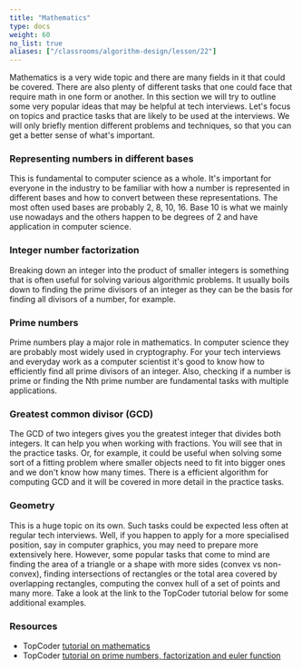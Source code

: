 ```yaml
---
title: "Mathematics"
type: docs
weight: 60
no_list: true
aliases: ["/classrooms/algorithm-design/lesson/22"]
---
```

Mathematics is a very wide topic and there are many fields in it that could be covered. There are also plenty of different tasks that one could face that require math in one form or another. In this section we will try to outline some very popular ideas that may be helpful at tech interviews. Let's focus on topics and practice tasks that are likely to be used at the interviews. We will only briefly mention different problems and techniques, so that you can get a better sense of what's important.

### Representing numbers in different bases

This is fundamental to computer science as a whole. It's important for everyone in the industry to be familiar with how a number is represented in different bases and how to convert between these representations. The most often used bases are probably 2, 8, 10, 16. Base 10 is what we mainly use nowadays and the others happen to be degrees of 2 and have application in computer science.

### Integer number factorization

Breaking down an integer into the product of smaller integers is something that is often useful for solving various algorithmic problems. It usually boils down to finding the prime divisors of an integer as they can be the basis for finding all divisors of a number, for example.

### Prime numbers

Prime numbers play a major role in mathematics. In computer science they are probably most widely used in cryptography. For your tech interviews and everyday work as a computer scientist it's good to know how to efficiently find all prime divisors of an integer. Also, checking if a number is prime or finding the Nth prime number are fundamental tasks with multiple applications.

### Greatest common divisor (GCD)

The GCD of two integers gives you the greatest integer that divides both integers. It can help you when working with fractions. You will see that in the practice tasks. Or, for example, it could be useful when solving some sort of a fitting problem where smaller objects need to fit into bigger ones and we don't know how many times. There is a efficient algorithm for computing GCD and it will be covered in more detail in the practice tasks.

### Geometry

This is a huge topic on its own. Such tasks could be expected less often at regular tech interviews. Well, if you happen to apply for a more specialised position, say in computer graphics, you may need to prepare more extensively here. However, some popular tasks that come to mind are finding the area of a triangle or a shape with more sides (convex vs non-convex), finding intersections of rectangles or the total area covered by overlapping rectangles, computing the convex hull of a set of points and many more. Take a look at the link to the TopCoder tutorial below for some additional examples.

### Resources

- TopCoder <a href="https://www.topcoder.com/thrive/articles/Mathematics%20for%20Topcoders" target="_blank" rel="noopener noreferrer">tutorial on mathematics</a>
- TopCoder <a href="https://www.topcoder.com/thrive/articles/Prime%20Numbers,%20Factorization%20and%20Euler%20Function" target="_blank" rel="noopener noreferrer">tutorial on prime numbers, factorization and euler function</a>
